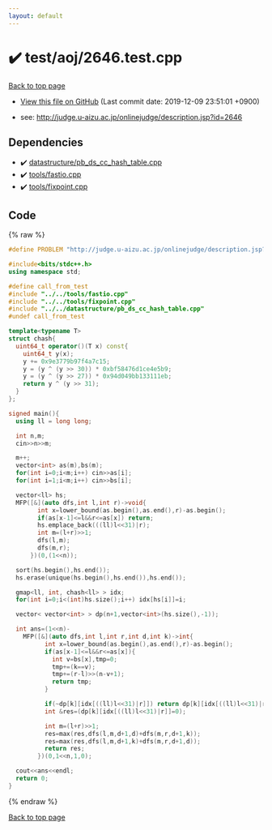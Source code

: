 ```yaml
---
layout: default
---
```


<!-- mathjax config similar to math.stackexchange -->
<script type="text/javascript" async
  src="https://cdnjs.cloudflare.com/ajax/libs/mathjax/2.7.5/MathJax.js?config=TeX-MML-AM_CHTML">
</script>
<script type="text/x-mathjax-config">
  MathJax.Hub.Config({
    TeX: { equationNumbers: { autoNumber: "AMS" }},
    tex2jax: {
      inlineMath: [ ['$','$'] ],
      processEscapes: true
    },
    "HTML-CSS": { matchFontHeight: false },
    displayAlign: "left",
    displayIndent: "2em"
  });
</script>

<script type="text/javascript" src="https://cdnjs.cloudflare.com/ajax/libs/jquery/3.4.1/jquery.min.js"></script>
<script src="https://cdn.jsdelivr.net/npm/jquery-balloon-js@1.1.2/jquery.balloon.min.js" integrity="sha256-ZEYs9VrgAeNuPvs15E39OsyOJaIkXEEt10fzxJ20+2I=" crossorigin="anonymous"></script>
<script type="text/javascript" src="../../../assets/js/copy-button.js"></script>
<link rel="stylesheet" href="../../../assets/css/copy-button.css" />


# :heavy_check_mark: test/aoj/2646.test.cpp
<a href="../../../index.html">Back to top page</a>

* <a href="{{ site.github.repository_url }}/blob/master/test/aoj/2646.test.cpp">View this file on GitHub</a> (Last commit date: 2019-12-09 23:51:01 +0900)


* see: <a href="http://judge.u-aizu.ac.jp/onlinejudge/description.jsp?id=2646">http://judge.u-aizu.ac.jp/onlinejudge/description.jsp?id=2646</a>


## Dependencies
* :heavy_check_mark: <a href="../../../library/datastructure/pb_ds_cc_hash_table.cpp.html">datastructure/pb_ds_cc_hash_table.cpp</a>
* :heavy_check_mark: <a href="../../../library/tools/fastio.cpp.html">tools/fastio.cpp</a>
* :heavy_check_mark: <a href="../../../library/tools/fixpoint.cpp.html">tools/fixpoint.cpp</a>


## Code
{% raw %}
```cpp
#define PROBLEM "http://judge.u-aizu.ac.jp/onlinejudge/description.jsp?id=2646"

#include<bits/stdc++.h>
using namespace std;

#define call_from_test
#include "../../tools/fastio.cpp"
#include "../../tools/fixpoint.cpp"
#include "../../datastructure/pb_ds_cc_hash_table.cpp"
#undef call_from_test

template<typename T>
struct chash{
  uint64_t operator()(T x) const{
    uint64_t y(x);
    y += 0x9e3779b97f4a7c15;
    y = (y ^ (y >> 30)) * 0xbf58476d1ce4e5b9;
    y = (y ^ (y >> 27)) * 0x94d049bb133111eb;
    return y ^ (y >> 31);
  }
};

signed main(){
  using ll = long long;

  int n,m;
  cin>>n>>m;

  m++;
  vector<int> as(m),bs(m);
  for(int i=0;i<m;i++) cin>>as[i];
  for(int i=1;i<m;i++) cin>>bs[i];

  vector<ll> hs;
  MFP([&](auto dfs,int l,int r)->void{
        int x=lower_bound(as.begin(),as.end(),r)-as.begin();
        if(as[x-1]<=l&&r<=as[x]) return;
        hs.emplace_back(((ll)l<<31)|r);
        int m=(l+r)>>1;
        dfs(l,m);
        dfs(m,r);
      })(0,(1<<n));

  sort(hs.begin(),hs.end());
  hs.erase(unique(hs.begin(),hs.end()),hs.end());

  gmap<ll, int, chash<ll> > idx;
  for(int i=0;i<(int)hs.size();i++) idx[hs[i]]=i;

  vector< vector<int> > dp(n+1,vector<int>(hs.size(),-1));

  int ans=(1<<n)-
    MFP([&](auto dfs,int l,int r,int d,int k)->int{
          int x=lower_bound(as.begin(),as.end(),r)-as.begin();
          if(as[x-1]<=l&&r<=as[x]){
            int v=bs[x],tmp=0;
            tmp+=(k==v);
            tmp+=(r-l)>>(n-v+1);
            return tmp;
          }

          if(~dp[k][idx[((ll)l<<31)|r]]) return dp[k][idx[((ll)l<<31)|r]];
          int &res=(dp[k][idx[((ll)l<<31)|r]]=0);

          int m=(l+r)>>1;
          res=max(res,dfs(l,m,d+1,d)+dfs(m,r,d+1,k));
          res=max(res,dfs(l,m,d+1,k)+dfs(m,r,d+1,d));
          return res;
        })(0,1<<n,1,0);

  cout<<ans<<endl;
  return 0;
}

```
{% endraw %}

<a href="../../../index.html">Back to top page</a>

